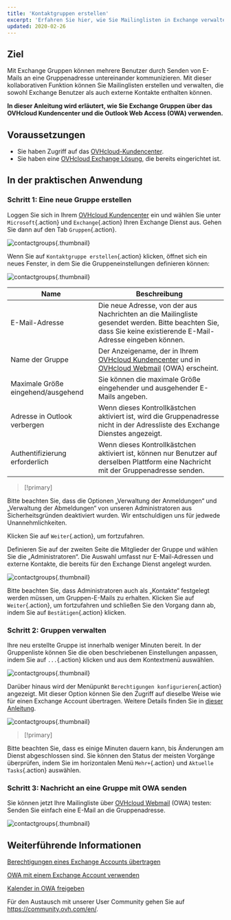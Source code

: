 ```yaml
---
title: 'Kontaktgruppen erstellen'
excerpt: 'Erfahren Sie hier, wie Sie Mailinglisten in Exchange verwalten'
updated: 2020-02-26
---
```


## Ziel

Mit Exchange Gruppen können mehrere Benutzer durch Senden von E-Mails an eine Gruppenadresse untereinander kommunizieren. Mit dieser kollaborativen Funktion können Sie Mailinglisten erstellen und verwalten, die sowohl Exchange Benutzer als auch externe Kontakte enthalten können.

**In dieser Anleitung wird erläutert, wie Sie Exchange Gruppen über das OVHcloud Kundencenter und die Outlook Web Access (OWA) verwenden.**

## Voraussetzungen

- Sie haben Zugriff auf das [OVHcloud-Kundencenter](https://www.ovh.com/auth/?action=gotomanager&from=https://www.ovh.de/&ovhSubsidiary=de).
- Sie haben eine [OVHcloud Exchange Lösung](https://www.ovhcloud.com/de/emails/hosted-exchange/), die bereits eingerichtet ist.

## In der praktischen Anwendung

### Schritt 1: Eine neue Gruppe erstellen

Loggen Sie sich in Ihrem [OVHcloud Kundencenter](https://www.ovh.com/auth/?action=gotomanager&from=https://www.ovh.de/&ovhSubsidiary=de) ein und wählen Sie unter `Microsoft`{.action} und `Exchange`{.action} Ihren Exchange Dienst aus. Gehen Sie dann auf den Tab `Gruppen`{.action}.

![contactgroups](images/exchange-groups-step1.png){.thumbnail}

Wenn Sie auf `Kontaktgruppe erstellen`{.action} klicken, öffnet sich ein neues Fenster, in dem Sie die Gruppeneinstellungen definieren können:

![contactgroups](images/exchange-groups-step2.png){.thumbnail}

|Name|Beschreibung|
|---|---|
|E-Mail-Adresse|Die neue Adresse, von der aus Nachrichten an die Mailingliste gesendet werden. Bitte beachten Sie, dass Sie keine existierende E-Mail-Adresse eingeben können.|
|Name der Gruppe|Der Anzeigename, der in Ihrem [OVHcloud Kundencenter](https://www.ovh.com/auth/?action=gotomanager&from=https://www.ovh.de/&ovhSubsidiary=de) und in [OVHcloud Webmail](https://www.ovh.de/mail) (OWA) erscheint.|
|Maximale Größe eingehend/ausgehend|Sie können die maximale Größe eingehender und ausgehender E-Mails angeben.|
|Adresse in Outlook verbergen|Wenn dieses Kontrollkästchen aktiviert ist, wird die Gruppenadresse nicht in der Adressliste des Exchange Dienstes angezeigt.|
|Authentifizierung erforderlich|Wenn dieses Kontrollkästchen aktiviert ist, können nur Benutzer auf derselben Plattform eine Nachricht mit der Gruppenadresse senden.|

> [!primary]
>
Bitte beachten Sie, dass die Optionen „Verwaltung der Anmeldungen“ und „Verwaltung der Abmeldungen“ von unseren Administratoren aus Sicherheitsgründen deaktiviert wurden. Wir entschuldigen uns für jedwede Unannehmlichkeiten.
>

Klicken Sie auf `Weiter`{.action}, um fortzufahren.

Definieren Sie auf der zweiten Seite die Mitglieder der Gruppe und wählen Sie die „Administratoren“. Die Auswahl umfasst nur E-Mail-Adressen und externe Kontakte, die bereits für den Exchange Dienst angelegt wurden.

![contactgroups](images/exchange-groups-step3.png){.thumbnail}

Bitte beachten Sie, dass Administratoren auch als „Kontakte“ festgelegt werden müssen, um Gruppen-E-Mails zu erhalten.
Klicken Sie auf `Weiter`{.action}, um fortzufahren und schließen Sie den Vorgang dann ab, indem Sie auf `Bestätigen`{.action} klicken.

### Schritt 2: Gruppen verwalten

Ihre neu erstellte Gruppe ist innerhalb weniger Minuten bereit. In der Gruppenliste können Sie die oben beschriebenen Einstellungen anpassen, indem Sie auf `...`{.action} klicken und aus dem Kontextmenü auswählen.

![contactgroups](images/exchange-groups-step4.png){.thumbnail}

Darüber hinaus wird der Menüpunkt `Berechtigungen konfigurieren`{.action} angezeigt. Mit dieser Option können Sie den Zugriff auf dieselbe Weise wie für einen Exchange Account übertragen. Weitere Details finden Sie in [dieser Anleitung](/pages/web_cloud/email_and_collaborative_solutions/microsoft_exchange/feature_delegation).

![contactgroups](images/exchange-groups-step5.png){.thumbnail}

> [!primary]
>
Bitte beachten Sie, dass es einige Minuten dauern kann, bis Änderungen am Dienst abgeschlossen sind. Sie können den Status der meisten Vorgänge überprüfen, indem Sie im horizontalen Menü `Mehr+`{.action} und `Aktuelle Tasks`{.action} auswählen.
>

### Schritt 3: Nachricht an eine Gruppe mit OWA senden

Sie können jetzt Ihre Mailingliste über [OVHcloud Webmail](https://www.ovh.de/mail) (OWA) testen: Senden Sie einfach eine E-Mail an die Gruppenadresse.

![contactgroups](images/exchange-groups-step6.png){.thumbnail}

## Weiterführende Informationen

[Berechtigungen eines Exchange Accounts übertragen](/pages/web_cloud/email_and_collaborative_solutions/microsoft_exchange/feature_delegation)

[OWA mit einem Exchange Account verwenden](/pages/web_cloud/email_and_collaborative_solutions/using_the_outlook_web_app_webmail/email_owa)

[Kalender in OWA freigeben](/pages/web_cloud/email_and_collaborative_solutions/using_the_outlook_web_app_webmail/owa_calendar_sharing)

Für den Austausch mit unserer User Community gehen Sie auf <https://community.ovh.com/en/>.
